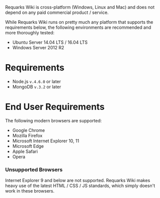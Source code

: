 <!-- TITLE: Prerequisites -->
<!-- SUBTITLE: A quick summary of Prerequisites -->

Requarks Wiki is cross-platform (Windows, Linux and Mac) and does not depend on any paid commercial product / service.

While Requarks Wiki runs on pretty much any platform that supports the requirements below, the following environments are recommended and more thoroughly tested:

- Ubuntu Server 14.04 LTS / 16.04 LTS
- Windows Server 2012 R2

# Requirements
- Node.js `v.4.6.0` or later
- MongoDB `v.3.2` or later

# End User Requirements
The following modern browsers are supported:

- Google Chrome
- Mozilla Firefox
- Microsoft Internet Explorer 10, 11
- Microsoft Edge
- Apple Safari
- Opera

### Unsupported Browsers
Internet Explorer 9 and below are not supported. Requarks Wiki makes heavy use of the latest HTML / CSS / JS standards, which simply doesn't work in these browsers.